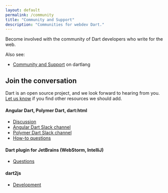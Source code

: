 ```yaml
---
layout: default
permalink: /community
title: "Community and Support"
description: "Communities for webdev Dart."
---
```


Become involved with the community of Dart developers who write for the web.

Also see:

* [Community and Support]({{site.dartlang}}/community/) on dartlang

## Join the conversation

Dart is an open source project, and we look forward to hearing from you.
[Let us know](xxx) if you find other resources we should add.

#### Angular Dart, Polymer Dart, dart:html

* [Discussion](https://groups.google.com/a/dartlang.org/forum/#!forum/web)
* [Angular Dart Slack channel](https://dartlang.slack.com/messages/angular2/)
* [Polymer Dart Slack channel](https://dartlang.slack.com/messages/polymer/)
* [How-to questions](http://stackoverflow.com/tags/dart-polymer)

#### Dart plugin for JetBrains (WebStorm, IntelliJ)

* [Questions](https://groups.google.com/a/dartlang.org/forum/#!forum/jetbrains-dart-plugin-discuss)

#### dart2js

* [Development](https://groups.google.com/a/dartlang.org/forum/#!forum/compiler-dev)
